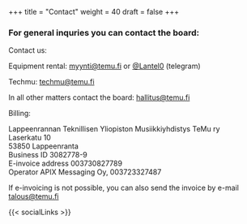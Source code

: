 +++
title = "Contact"
weight = 40
draft = false
+++

### For general inquries you can contact the board:

Contact us:

Equipment rental: myynti@temu.fi or [@Lantel0](https://t.me/Lantel0) (telegram)

Techmu: techmu@temu.fi

In all other matters contact the board: hallitus@temu.fi

Billing:

Lappeenrannan Teknillisen Yliopiston Musiikkiyhdistys TeMu ry\
Laserkatu 10\
53850 Lappeenranta\
Business ID 3082778-9\
E-invoice address 003730827789\
Operator APIX Messaging Oy, 003723327487

If e-invoicing is not possible, you can also send the invoice by e-mail talous@temu.fi

{{< socialLinks >}}
